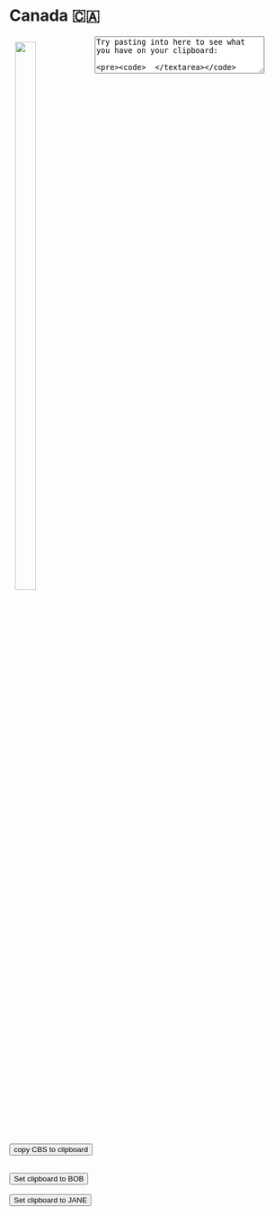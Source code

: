 # Canada 🇨🇦
<!DOCTYPE html>
<html lang="en" >
<style>
img {
	align-self: center;
	align-content: center;
	width: 50%;
	max-width:100px;
	padding:10px;
}
button {
	align-content: center;
	align-items:center;
	align-self:center;
}
</style>
<script>
function fallbackCopyTextToClipboard(text) {
	var textArea = document.createElement("textarea");
	textArea.value = text;
	document.body.appendChild(textArea);
	textArea.focus();
	textArea.select();
try {
	var successful = document.execCommand("copy");
    var msg = successful ? "successful" : "unsuccessful";
	console.log("Fallback: Copying text command was " + msg);
} catch (err) {
	console.error("Fallback: Oops, unable to copy", err);
  }
document.body.removeChild(textArea);
}
function copyTextToClipboard(text) {
	if (!navigator.clipboard) {
		fallbackCopyTextToClipboard(text);
		return;
  }
navigator.clipboard.writeText(text).then(
	function() {
		console.log("Async: Copying to clipboard was successful!");
    },
	function(err) {
		console.error("Async: Could not copy text: ", err);
    }
  );
}
var copyBobBtn = document.querySelector(".js-copy-bob-btn"),
copyJaneBtn = document.querySelector(".js-copy-jane-btn");
copyCBS1Btn = document.querySelector(".js-copy-cbs1-btn");
 copycbc-televisionBtn = document.querySelector(".js-copy-cbc-television-btn");
copycbc-torontoBtn = document.querySelector(".js-copy-cbc-toronto-btn");
copycbc-toronto-cbltBtn = document.querySelector(".js-copy-cbc-toronto-cblt-btn");
copycbc-vancouverBtn = document.querySelector(".js-copy-cbc-vancouver-btn");
copycbc-vancouver-cbutBtn = document.querySelector(".js-copy-cbc-vancouver-cbut-btn");
copycbc-windsorBtn = document.querySelector(".js-copy-cbc-windsor-btn");
copycbc-windsor-cbetBtn = document.querySelector(".js-copy-cbc-windsor-cbet-btn");
copycbclgary-cbrtBtn = document.querySelector(".js-copy-cbclgary-cbrt-btn");

copyBobBtn.addEventListener("click", function(event) {
	copyTextToClipboard("Bob");
});

copyJaneBtn.addEventListener("click", function(event) {
	copyTextToClipboard("Jane");
});
copyCBS1Btn.addEventListener("click", function(event) {
	copyTextToClipboard("https://i.imgur.com/5WH1M15.png");
});
copycbc-televisionBtn.addEventListener("click", function(event) {
	copyTextToClipboard("https://raw.githubusercontent.com/tv-logo/tv-logos/main/countries/canada/cbc-television-ca.png");
});
copycbc-torontoBtn.addEventListener("click", function(event) {
	copyTextToClipboard("https://raw.githubusercontent.com/tv-logo/tv-logos/main/countries/canada/cbc-toronto-ca.png");
});
copycbc-toronto-cbltBtn.addEventListener("click", function(event) {
	copyTextToClipboard("https://raw.githubusercontent.com/tv-logo/tv-logos/main/countries/canada/local/cbc-toronto-cblt-ca.png");
});
copycbc-vancouverBtn.addEventListener("click", function(event) {
	copyTextToClipboard("https://raw.githubusercontent.com/tv-logo/tv-logos/main/countries/canada/cbc-vancouver-ca.png");
});
copycbc-vancouver-cbutBtn.addEventListener("click", function(event) {
	copyTextToClipboard("https://raw.githubusercontent.com/tv-logo/tv-logos/main/countries/canada/local/cbc-vancouver-cbut-ca.png");
});
copycbc-windsorBtn.addEventListener("click", function(event) {
	copyTextToClipboard("https://raw.githubusercontent.com/tv-logo/tv-logos/main/countries/canada/cbc-windsor-ca.png");
});
copycbc-windsor-cbetBtn.addEventListener("click", function(event) {
	copyTextToClipboard("https://raw.githubusercontent.com/tv-logo/tv-logos/main/countries/canada/local/cbc-windsor-cbet-ca.png");
});
copycbclgary-cbrtBtn.addEventListener("click", function(event) {
	copyTextToClipboard("https://raw.githubusercontent.com/tv-logo/tv-logos/main/countries/canada/local/cbc-calgary-cbrt-ca.png]");
});
</script>
<head>
  <meta charset="UTF-8">
</head>
<body>
<!-- partial:index.partial.html -->
<div style="display:inline-block; vertical-align:top;">
  <a href="https://i.imgur.com/5WH1M15.png"><img src="https://i.imgur.com/5WH1M15.png"></a><br>
  <button class="js-copy-cbs1-btn">copy CBS to clipboard</button><br /><br />
  
  <button class="js-copy-bob-btn">Set clipboard to BOB</button><br /><br />
  <button class="js-copy-jane-btn">Set clipboard to JANE</button>
</div>
<div style="display:inline-block;">
  <textarea class="js-test-textarea" cols="35" rows="4">Try pasting into here to see what you have on your clipboard:
      
      </textarea>
</div>


| ![a-side] | ![abc-spark] | ![abc-spark-hd] | ![abu-dhabi-tv] | ![addik-tv] | ![addik-tv-hd] |
|:---:|:---:|:---:|:---:|:---:|:---:|
| ![adult-swim] | ![al-nahar-tv] | ![ami-tele] | ![ami-tv] | ![animal-planet] | ![animal-planet-hd] |
| ![aptn] | ![atn-cricket-plus] | ![bbc-earth] | ![bbcnada] | ![bnn-bloomberg] | ![book-television] |
| ![boomerang] | ![canal-d] | ![canal-m] | ![cartoon-network] | ![cartoon-network-plus] | ![casa] |
| ![cbc] | ![cbc-edmonton-cbxt] | ![cbc-identity] | ![cbc-manitoba-cbwt] | ![cbc-montreal-cbmt] | ![cbc-new-brunswick-cbat] |
| ![cbc-newfoundland-and-labrador-cbnt] | ![cbc-news-network] | ![cbc-north-cfyk] | ![cbc-nova-scotia-cbht] | ![cbc-ottawa] | ![cbc-ottawa-cbot] |
| ![cbc-pei-cbct] | ![cbc-saskatchewan-cbkt] | <img src="https://raw.githubusercontent.com/tv-logo/tv-logos/main/countries/canada/cbc-television-ca.png" alt="cbc-television"><br><button class="js-copy-cbc-television-btn">copy</button><br />| <img src="https://raw.githubusercontent.com/tv-logo/tv-logos/main/countries/canada/cbc-toronto-ca.png" alt="cbc-toronto"><br><button class="js-copy-cbc-toronto-btn">copy</button><br />| <img src="https://raw.githubusercontent.com/tv-logo/tv-logos/main/countries/canada/local/cbc-toronto-cblt-ca.png" alt="cbc-toronto-cblt"><br><button class="js-copy-cbc-toronto-cblt-btn">copy</button><br />| <img src="https://raw.githubusercontent.com/tv-logo/tv-logos/main/countries/canada/cbc-vancouver-ca.png" alt="cbc-vancouver"><br><button class="js-copy-cbc-vancouver-btn">copy</button><br />|
| <img src="https://raw.githubusercontent.com/tv-logo/tv-logos/main/countries/canada/local/cbc-vancouver-cbut-ca.png" alt="cbc-vancouver-cbut"><br><button class="js-copy-cbc-vancouver-cbut-btn">copy</button><br />| <img src="https://raw.githubusercontent.com/tv-logo/tv-logos/main/countries/canada/cbc-windsor-ca.png" alt="cbc-windsor"><br><button class="js-copy-cbc-windsor-btn">copy</button><br />| <img src="https://raw.githubusercontent.com/tv-logo/tv-logos/main/countries/canada/local/cbc-windsor-cbet-ca.png" alt="cbc-windsor-cbet"><br><button class="js-copy-cbc-windsor-cbet-btn">copy</button><br />| <img src="https://raw.githubusercontent.com/tv-logo/tv-logos/main/countries/canada/local/cbc-calgary-cbrt-ca.png]" alt="cbclgary-cbrt"><br><button class="js-copy-cbclgary-cbrt-btn">copy</button><br />| ![chch] | ![cine-pop] |
| ![city-tv] | ![cottage-life] | ![cp24] | ![cpac] | ![crave] | ![crave-1] |
| ![crave-2] | ![crave-3] | ![crave-4] | ![crime-and-investigation] | ![ctv] | ![ctv-2] |
| ![ctv-comedy-channel] | ![ctv-drama-channel] | ![ctv-hd] | ![ctv-life-channel] | ![ctv-news] | ![ctv-news-horizontal] |
| ![ctv-sci-fi-channel] | ![cult-movie-network] | ![cw] | ![dazn] | ![dejaview] | ![discovery-science] |
| ![discovery-science-hd] | ![discovery-velocity] | ![disney-channel] | ![disney-la-chaine] | ![disney-xd] | ![disney-xd-hd] |
| ![diy-network] | ![documentary-channel] | ![documentary-channel-hd] | ![dorcel-xxx] | ![dtour] | ![espn-classic] |
| ![evasion] | ![exxxtasy] | ![family] | ![family-jr] | ![fight-network] | ![food-network] |
| ![fox-sports-racing] | ![game-plus] | ![game-tv] | ![ginx-esports-tv] | ![global] | ![global-bc] |
| ![global-durham] | ![global-edmonton] | ![global-halifax] | ![global-hd] | ![global-kingston] | ![global-lethbridge] |
| ![global-montreal] | ![global-new-brunswick] | ![global-news] | ![global-news-bc1] | ![global-okanagan] | ![global-peterborough] |
| ![global-regina] | ![global-saskatoon] | ![global-toronto] | ![global-winnipeg] | ![globallgary] | ![hbo-1] |
| ![hbo-2] | ![hgtv] | ![hifi] | ![historia] | ![historia-hd] | ![history-channel] |
| ![history-channel-2] | ![history-hd] | ![hln] | ![hollywood-suite-2000s-movies] | ![hollywood-suite-70s-movies] | ![hollywood-suite-80s-movies] |
| ![hollywood-suite-90s-movies] | ![hpi-bet] | ![hustler-tv] | ![ici-artv] | ![ici-explora] | ![ici-rdi] |
| ![ici-tele] | ![indigo] | ![inuit-tv] | ![investigation] | ![investigation-discovery] | ![investigation-discovery-flat] |
| ![investigation-discovery-icon-flat] | ![knowledge-kids] | ![knowledge-kids-hz] | ![knowledge-network] | ![knowledge-network-hz] | ![knowledge-network-icon] |
| ![lcn] | ![leafs-nation-network] | ![love-nature] | ![love-nature-4k] | ![love-nature-4k-white] | ![love-nature-white] |
| ![makeful] | ![mav-tv] | ![meteo-media] | ![miracle-channel] | ![moi-et-cie] | ![movietime] |
| ![movietime-hd] | ![mtv] | ![much] | ![much-hd] | ![nba-tv] | ![nhl-centre-ice] |
| ![nick] | ![nick-jr] | ![nickelodeon] | ![ntv-cjon-dt] | ![oln] | ![oln-hd] |
| ![omni-1] | ![omni-2] | ![omni-television] | ![one-get-fit] | ![penthouse-tv] | ![prise-2] |
| ![rds] | ![rds-2] | ![rds-2-hd] | ![rds-hd] | ![rds-info] | ![rev-tv] |
| ![rewind] | ![rfi] | ![series-plus] | ![showcase] | ![showcase-hd] | ![silver-screen-classics] |
| ![skine-max-hd] | ![slice] | ![smithsonian-channel] | ![sportsman-channel] | ![sportsnet] | ![sportsnet-360] |
| ![sportsnet-360-hd] | ![sportsnet-east] | ![sportsnet-east-hd] | ![sportsnet-flames] | ![sportsnet-flames-hd] | ![sportsnet-oilers] |
| ![sportsnet-oilers-hd] | ![sportsnet-one] | ![sportsnet-one-hd] | ![sportsnet-ontario] | ![sportsnet-ontario-hd] | ![sportsnet-pacific] |
| ![sportsnet-pacific-hd] | ![sportsnet-sn] | ![sportsnet-sn-4k] | ![sportsnet-sn1] | ![sportsnet-sn1-4k] | ![sportsnet-sn360] |
| ![sportsnet-sne] | ![sportsnet-snnow] | ![sportsnet-snnowplus] | ![sportsnet-sno] | ![sportsnet-snone] | ![sportsnet-snp] |
| ![sportsnet-snw] | ![sportsnet-snwl] | ![sportsnet-snworld] | ![sportsnet-west] | ![sportsnet-west-hd] | ![sportsnet-world] |
| ![sportsnet-world-hd] | ![sportsnetnucks] | ![sportsnetnucks-hd] | ![starz-1] | ![starz-2] | ![stingray-classica] |
| ![stingray-cmusic] | ![stingray-country] | ![stingray-hits] | ![stingray-lite-tv] | ![stingray-loud] | ![stingray-music] |
| ![stingray-now-4k] | ![stingray-palmares-adisq] | ![stingray-retro] | ![stingray-vibe] | ![super-channel] | ![super-channel-fuse-tv] |
| ![super-channel-heart-and-home] | ![super-channel-the-vault] | ![super-ecran-1] | ![super-ecran-2] | ![super-ecran-3] | ![super-ecran-4] |
| ![t-plus-e] | ![tcm-movies] | ![tele-bimbi] | ![telemagino] | ![teletoon] | ![tfo] |
| ![the-weather-network] | ![tlc] | ![toon-a-vision] | ![travel-and-escape] | ![treehouse] | ![tsc] |
| ![tsn] | ![tsn-1] | ![tsn-1-hd] | ![tsn-2] | ![tsn-2-4k] | ![tsn-2-hd] |
| ![tsn-3] | ![tsn-3-hd] | ![tsn-4] | ![tsn-4-hd] | ![tsn-4k] | ![tsn-5] |
| ![tsn-5-hd] | ![tsn-hockey] | ![tv-5] | ![tva] | ![tva-sports] | ![tva-sports-2] |
| ![tva-sports-2-hz] | ![tva-sports-3] | ![tva-sports-3-hz] | ![tva-sports-hz] | ![tvo] | ![unis-tv] |
| ![v] | ![vie] | ![vrak] | ![w-network] | ![wild-tv] | ![wildbrain-tv] |
| ![yoopa] | ![ytv] | ![z] | ![zeste] |  |  |
| ![space] | ![space] | ![space] | ![space] | ![space] | ![space] |

[a-side]:https://raw.githubusercontent.com/tv-logo/tv-logos/main/countries/canada/a-side-ca.png[abc-spark]:https://raw.githubusercontent.com/tv-logo/tv-logos/main/countries/canada/abc-spark-ca.png[abc-spark-hd]:https://raw.githubusercontent.com/tv-logo/tv-logos/main/countries/canada/abc-spark-hd-ca.png[abu-dhabi-tv]:https://raw.githubusercontent.com/tv-logo/tv-logos/main/countries/canada/abu-dhabi-tv-ca.png[addik-tv]:https://raw.githubusercontent.com/tv-logo/tv-logos/main/countries/canada/addik-tv-ca.png[addik-tv-hd]:https://raw.githubusercontent.com/tv-logo/tv-logos/main/countries/canada/addik-tv-hd-ca.png[adult-swim]:https://raw.githubusercontent.com/tv-logo/tv-logos/main/countries/canada/adult-swim-ca.png[al-nahar-tv]:https://raw.githubusercontent.com/tv-logo/tv-logos/main/countries/canada/al-nahar-tv-ca.png[ami-tele]:https://raw.githubusercontent.com/tv-logo/tv-logos/main/countries/canada/ami-tele-ca.png[ami-tv]:https://raw.githubusercontent.com/tv-logo/tv-logos/main/countries/canada/ami-tv-ca.png[animal-planet]:https://raw.githubusercontent.com/tv-logo/tv-logos/main/countries/canada/animal-planet-ca.png[animal-planet-hd]:https://raw.githubusercontent.com/tv-logo/tv-logos/main/countries/canada/animal-planet-hd-ca.png[aptn]:https://raw.githubusercontent.com/tv-logo/tv-logos/main/countries/canada/aptn-ca.png[atn-cricket-plus]:https://raw.githubusercontent.com/tv-logo/tv-logos/main/countries/canada/atn-cricket-plus-ca.png[bbc-earth]:https://raw.githubusercontent.com/tv-logo/tv-logos/main/countries/canada/bbc-earth-ca.png[bbcnada]:https://raw.githubusercontent.com/tv-logo/tv-logos/main/countries/canada/bbc-canada-ca.png[bnn-bloomberg]:https://raw.githubusercontent.com/tv-logo/tv-logos/main/countries/canada/bnn-bloomberg-ca.png[book-television]:https://raw.githubusercontent.com/tv-logo/tv-logos/main/countries/canada/book-television-ca.png[boomerang]:https://raw.githubusercontent.com/tv-logo/tv-logos/main/countries/canada/boomerang-ca.png[canal-d]:https://raw.githubusercontent.com/tv-logo/tv-logos/main/countries/canada/canal-d-ca.png[canal-m]:https://raw.githubusercontent.com/tv-logo/tv-logos/main/countries/canada/canal-m-ca.png[cartoon-network]:https://raw.githubusercontent.com/tv-logo/tv-logos/main/countries/canada/cartoon-network-ca.png[cartoon-network-plus]:https://raw.githubusercontent.com/tv-logo/tv-logos/main/countries/canada/cartoon-network-plus-ca.png[casa]:https://raw.githubusercontent.com/tv-logo/tv-logos/main/countries/canada/casa-ca.png[cbc]:https://raw.githubusercontent.com/tv-logo/tv-logos/main/countries/canada/cbc-ca.png[cbc-edmonton-cbxt]:https://raw.githubusercontent.com/tv-logo/tv-logos/main/countries/canada/local/cbc-edmonton-cbxt-ca.png[cbc-identity]:https://raw.githubusercontent.com/tv-logo/tv-logos/main/countries/canada/cbc-identity-ca.png[cbc-manitoba-cbwt]:https://raw.githubusercontent.com/tv-logo/tv-logos/main/countries/canada/local/cbc-manitoba-cbwt-ca.png[cbc-montreal-cbmt]:https://raw.githubusercontent.com/tv-logo/tv-logos/main/countries/canada/local/cbc-montreal-cbmt-ca.png[cbc-new-brunswick-cbat]:https://raw.githubusercontent.com/tv-logo/tv-logos/main/countries/canada/local/cbc-new-brunswick-cbat-ca.png[cbc-newfoundland-and-labrador-cbnt]:https://raw.githubusercontent.com/tv-logo/tv-logos/main/countries/canada/local/cbc-newfoundland-and-labrador-cbnt-ca.png[cbc-news-network]:https://raw.githubusercontent.com/tv-logo/tv-logos/main/countries/canada/cbc-news-network-ca.png[cbc-north-cfyk]:https://raw.githubusercontent.com/tv-logo/tv-logos/main/countries/canada/local/cbc-north-cfyk-ca.png[cbc-nova-scotia-cbht]:https://raw.githubusercontent.com/tv-logo/tv-logos/main/countries/canada/local/cbc-nova-scotia-cbht-ca.png[cbc-ottawa]:https://raw.githubusercontent.com/tv-logo/tv-logos/main/countries/canada/cbc-ottawa-ca.png[cbc-ottawa-cbot]:https://raw.githubusercontent.com/tv-logo/tv-logos/main/countries/canada/local/cbc-ottawa-cbot-ca.png[cbc-pei-cbct]:https://raw.githubusercontent.com/tv-logo/tv-logos/main/countries/canada/local/cbc-pei-cbct-ca.png[cbc-saskatchewan-cbkt]:https://raw.githubusercontent.com/tv-logo/tv-logos/main/countries/canada/local/cbc-saskatchewan-cbkt-ca.png[cbc-television]:https://raw.githubusercontent.com/tv-logo/tv-logos/main/countries/canada/cbc-television-ca.png[cbc-toronto]:https://raw.githubusercontent.com/tv-logo/tv-logos/main/countries/canada/cbc-toronto-ca.png[cbc-toronto-cblt]:https://raw.githubusercontent.com/tv-logo/tv-logos/main/countries/canada/local/cbc-toronto-cblt-ca.png[cbc-vancouver]:https://raw.githubusercontent.com/tv-logo/tv-logos/main/countries/canada/cbc-vancouver-ca.png[cbc-vancouver-cbut]:https://raw.githubusercontent.com/tv-logo/tv-logos/main/countries/canada/local/cbc-vancouver-cbut-ca.png[cbc-windsor]:https://raw.githubusercontent.com/tv-logo/tv-logos/main/countries/canada/cbc-windsor-ca.png[cbc-windsor-cbet]:https://raw.githubusercontent.com/tv-logo/tv-logos/main/countries/canada/local/cbc-windsor-cbet-ca.png[cbclgary-cbrt]:https://raw.githubusercontent.com/tv-logo/tv-logos/main/countries/canada/local/cbc-calgary-cbrt-ca.png[chch]:https://raw.githubusercontent.com/tv-logo/tv-logos/main/countries/canada/chch-ca.png[cine-pop]:https://raw.githubusercontent.com/tv-logo/tv-logos/main/countries/canada/cine-pop-ca.png[city-tv]:https://raw.githubusercontent.com/tv-logo/tv-logos/main/countries/canada/city-tv-ca.png[cottage-life]:https://raw.githubusercontent.com/tv-logo/tv-logos/main/countries/canada/cottage-life-ca.png[cp24]:https://raw.githubusercontent.com/tv-logo/tv-logos/main/countries/canada/cp24-ca.png[cpac]:https://raw.githubusercontent.com/tv-logo/tv-logos/main/countries/canada/cpac-ca.png[crave]:https://raw.githubusercontent.com/tv-logo/tv-logos/main/countries/canada/crave-ca.png[crave-1]:https://raw.githubusercontent.com/tv-logo/tv-logos/main/countries/canada/crave-1-ca.png[crave-2]:https://raw.githubusercontent.com/tv-logo/tv-logos/main/countries/canada/crave-2-ca.png[crave-3]:https://raw.githubusercontent.com/tv-logo/tv-logos/main/countries/canada/crave-3-ca.png[crave-4]:https://raw.githubusercontent.com/tv-logo/tv-logos/main/countries/canada/crave-4-ca.png[crime-and-investigation]:https://raw.githubusercontent.com/tv-logo/tv-logos/main/countries/canada/crime-and-investigation-ca.png[ctv]:https://raw.githubusercontent.com/tv-logo/tv-logos/main/countries/canada/ctv-ca.png[ctv-2]:https://raw.githubusercontent.com/tv-logo/tv-logos/main/countries/canada/ctv-2-ca.png[ctv-comedy-channel]:https://raw.githubusercontent.com/tv-logo/tv-logos/main/countries/canada/ctv-comedy-channel-ca.png[ctv-drama-channel]:https://raw.githubusercontent.com/tv-logo/tv-logos/main/countries/canada/ctv-drama-channel-ca.png[ctv-hd]:https://raw.githubusercontent.com/tv-logo/tv-logos/main/countries/canada/ctv-hd-ca.png[ctv-life-channel]:https://raw.githubusercontent.com/tv-logo/tv-logos/main/countries/canada/ctv-life-channel-ca.png[ctv-news]:https://raw.githubusercontent.com/tv-logo/tv-logos/main/countries/canada/ctv-news-ca.png[ctv-news-horizontal]:https://raw.githubusercontent.com/tv-logo/tv-logos/main/countries/canada/ctv-news-horizontal-ca.png[ctv-sci-fi-channel]:https://raw.githubusercontent.com/tv-logo/tv-logos/main/countries/canada/ctv-sci-fi-channel-ca.png[cult-movie-network]:https://raw.githubusercontent.com/tv-logo/tv-logos/main/countries/canada/cult-movie-network-ca.png[cw]:https://raw.githubusercontent.com/tv-logo/tv-logos/main/countries/canada/cw-ca.png[dazn]:https://raw.githubusercontent.com/tv-logo/tv-logos/main/countries/canada/dazn-ca.png[dejaview]:https://raw.githubusercontent.com/tv-logo/tv-logos/main/countries/canada/dejaview-ca.png[discovery-science]:https://raw.githubusercontent.com/tv-logo/tv-logos/main/countries/canada/discovery-science-ca.png[discovery-science-hd]:https://raw.githubusercontent.com/tv-logo/tv-logos/main/countries/canada/discovery-science-hd-ca.png[discovery-velocity]:https://raw.githubusercontent.com/tv-logo/tv-logos/main/countries/canada/discovery-velocity-ca.png[disney-channel]:https://raw.githubusercontent.com/tv-logo/tv-logos/main/countries/canada/disney-channel-ca.png[disney-la-chaine]:https://raw.githubusercontent.com/tv-logo/tv-logos/main/countries/canada/disney-la-chaine-ca.png[disney-xd]:https://raw.githubusercontent.com/tv-logo/tv-logos/main/countries/canada/disney-xd-ca.png[disney-xd-hd]:https://raw.githubusercontent.com/tv-logo/tv-logos/main/countries/canada/disney-xd-hd-ca.png[diy-network]:https://raw.githubusercontent.com/tv-logo/tv-logos/main/countries/canada/diy-network-ca.png[documentary-channel]:https://raw.githubusercontent.com/tv-logo/tv-logos/main/countries/canada/documentary-channel-ca.png[documentary-channel-hd]:https://raw.githubusercontent.com/tv-logo/tv-logos/main/countries/canada/documentary-channel-hd-ca.png[dorcel-xxx]:https://raw.githubusercontent.com/tv-logo/tv-logos/main/countries/canada/dorcel-xxx-ca.png[dtour]:https://raw.githubusercontent.com/tv-logo/tv-logos/main/countries/canada/dtour-ca.png[espn-classic]:https://raw.githubusercontent.com/tv-logo/tv-logos/main/countries/canada/espn-classic-ca.png[evasion]:https://raw.githubusercontent.com/tv-logo/tv-logos/main/countries/canada/evasion-ca.png[exxxtasy]:https://raw.githubusercontent.com/tv-logo/tv-logos/main/countries/canada/exxxtasy-ca.png[family]:https://raw.githubusercontent.com/tv-logo/tv-logos/main/countries/canada/family-ca.png[family-jr]:https://raw.githubusercontent.com/tv-logo/tv-logos/main/countries/canada/family-jr-ca.png[fight-network]:https://raw.githubusercontent.com/tv-logo/tv-logos/main/countries/canada/fight-network-ca.png[food-network]:https://raw.githubusercontent.com/tv-logo/tv-logos/main/countries/canada/food-network-ca.png[fox-sports-racing]:https://raw.githubusercontent.com/tv-logo/tv-logos/main/countries/canada/fox-sports-racing-ca.png[game-plus]:https://raw.githubusercontent.com/tv-logo/tv-logos/main/countries/canada/game-plus-ca.png[game-tv]:https://raw.githubusercontent.com/tv-logo/tv-logos/main/countries/canada/game-tv-ca.png[ginx-esports-tv]:https://raw.githubusercontent.com/tv-logo/tv-logos/main/countries/canada/ginx-esports-tv-ca.png[global]:https://raw.githubusercontent.com/tv-logo/tv-logos/main/countries/canada/global-ca.png[global-bc]:https://raw.githubusercontent.com/tv-logo/tv-logos/main/countries/canada/global-bc-ca.png[global-durham]:https://raw.githubusercontent.com/tv-logo/tv-logos/main/countries/canada/global-durham-ca.png[global-edmonton]:https://raw.githubusercontent.com/tv-logo/tv-logos/main/countries/canada/global-edmonton-ca.png[global-halifax]:https://raw.githubusercontent.com/tv-logo/tv-logos/main/countries/canada/global-halifax-ca.png[global-hd]:https://raw.githubusercontent.com/tv-logo/tv-logos/main/countries/canada/global-hd-ca.png[global-kingston]:https://raw.githubusercontent.com/tv-logo/tv-logos/main/countries/canada/global-kingston-ca.png[global-lethbridge]:https://raw.githubusercontent.com/tv-logo/tv-logos/main/countries/canada/global-lethbridge-ca.png[global-montreal]:https://raw.githubusercontent.com/tv-logo/tv-logos/main/countries/canada/global-montreal-ca.png[global-new-brunswick]:https://raw.githubusercontent.com/tv-logo/tv-logos/main/countries/canada/global-new-brunswick-ca.png[global-news]:https://raw.githubusercontent.com/tv-logo/tv-logos/main/countries/canada/global-news-ca.png[global-news-bc1]:https://raw.githubusercontent.com/tv-logo/tv-logos/main/countries/canada/global-news-bc1-ca.png[global-okanagan]:https://raw.githubusercontent.com/tv-logo/tv-logos/main/countries/canada/global-okanagan-ca.png[global-peterborough]:https://raw.githubusercontent.com/tv-logo/tv-logos/main/countries/canada/global-peterborough-ca.png[global-regina]:https://raw.githubusercontent.com/tv-logo/tv-logos/main/countries/canada/global-regina-ca.png[global-saskatoon]:https://raw.githubusercontent.com/tv-logo/tv-logos/main/countries/canada/global-saskatoon-ca.png[global-toronto]:https://raw.githubusercontent.com/tv-logo/tv-logos/main/countries/canada/global-toronto-ca.png[global-winnipeg]:https://raw.githubusercontent.com/tv-logo/tv-logos/main/countries/canada/global-winnipeg-ca.png[globallgary]:https://raw.githubusercontent.com/tv-logo/tv-logos/main/countries/canada/global-calgary-ca.png[hbo-1]:https://raw.githubusercontent.com/tv-logo/tv-logos/main/countries/canada/hbo-1-ca.png[hbo-2]:https://raw.githubusercontent.com/tv-logo/tv-logos/main/countries/canada/hbo-2-ca.png[hgtv]:https://raw.githubusercontent.com/tv-logo/tv-logos/main/countries/canada/hgtv-ca.png[hifi]:https://raw.githubusercontent.com/tv-logo/tv-logos/main/countries/canada/hifi-ca.png[historia]:https://raw.githubusercontent.com/tv-logo/tv-logos/main/countries/canada/historia-ca.png[historia-hd]:https://raw.githubusercontent.com/tv-logo/tv-logos/main/countries/canada/historia-hd-ca.png[history-channel]:https://raw.githubusercontent.com/tv-logo/tv-logos/main/countries/canada/history-channel-ca.png[history-channel-2]:https://raw.githubusercontent.com/tv-logo/tv-logos/main/countries/canada/history-channel-2-ca.png[history-hd]:https://raw.githubusercontent.com/tv-logo/tv-logos/main/countries/canada/history-hd-ca.png[hln]:https://raw.githubusercontent.com/tv-logo/tv-logos/main/countries/canada/hln-ca.png[hollywood-suite-2000s-movies]:https://raw.githubusercontent.com/tv-logo/tv-logos/main/countries/canada/hollywood-suite-2000s-movies-ca.png[hollywood-suite-70s-movies]:https://raw.githubusercontent.com/tv-logo/tv-logos/main/countries/canada/hollywood-suite-70s-movies-ca.png[hollywood-suite-80s-movies]:https://raw.githubusercontent.com/tv-logo/tv-logos/main/countries/canada/hollywood-suite-80s-movies-ca.png[hollywood-suite-90s-movies]:https://raw.githubusercontent.com/tv-logo/tv-logos/main/countries/canada/hollywood-suite-90s-movies-ca.png[hpi-bet]:https://raw.githubusercontent.com/tv-logo/tv-logos/main/countries/canada/hpi-bet-ca.png[hustler-tv]:https://raw.githubusercontent.com/tv-logo/tv-logos/main/countries/canada/hustler-tv-ca.png[ici-artv]:https://raw.githubusercontent.com/tv-logo/tv-logos/main/countries/canada/ici-artv-ca.png[ici-explora]:https://raw.githubusercontent.com/tv-logo/tv-logos/main/countries/canada/ici-explora-ca.png[ici-rdi]:https://raw.githubusercontent.com/tv-logo/tv-logos/main/countries/canada/ici-rdi-ca.png[ici-tele]:https://raw.githubusercontent.com/tv-logo/tv-logos/main/countries/canada/ici-tele-ca.png[indigo]:https://raw.githubusercontent.com/tv-logo/tv-logos/main/countries/canada/indigo-ca.png[inuit-tv]:https://raw.githubusercontent.com/tv-logo/tv-logos/main/countries/canada/inuit-tv-ca.png[investigation]:https://raw.githubusercontent.com/tv-logo/tv-logos/main/countries/canada/investigation-ca.png[investigation-discovery]:https://raw.githubusercontent.com/tv-logo/tv-logos/main/countries/canada/investigation-discovery-ca.png[investigation-discovery-flat]:https://raw.githubusercontent.com/tv-logo/tv-logos/main/countries/canada/investigation-discovery-flat-ca.png[investigation-discovery-icon-flat]:https://raw.githubusercontent.com/tv-logo/tv-logos/main/countries/canada/investigation-discovery-icon-flat-ca.png[knowledge-kids]:https://raw.githubusercontent.com/tv-logo/tv-logos/main/countries/canada/knowledge-kids-ca.png[knowledge-kids-hz]:https://raw.githubusercontent.com/tv-logo/tv-logos/main/countries/canada/knowledge-kids-hz-ca.png[knowledge-network]:https://raw.githubusercontent.com/tv-logo/tv-logos/main/countries/canada/knowledge-network-ca.png[knowledge-network-hz]:https://raw.githubusercontent.com/tv-logo/tv-logos/main/countries/canada/knowledge-network-hz-ca.png[knowledge-network-icon]:https://raw.githubusercontent.com/tv-logo/tv-logos/main/countries/canada/knowledge-network-icon-ca.png[lcn]:https://raw.githubusercontent.com/tv-logo/tv-logos/main/countries/canada/lcn-ca.png[leafs-nation-network]:https://raw.githubusercontent.com/tv-logo/tv-logos/main/countries/canada/leafs-nation-network-ca.png[love-nature]:https://raw.githubusercontent.com/tv-logo/tv-logos/main/countries/canada/love-nature-ca.png[love-nature-4k]:https://raw.githubusercontent.com/tv-logo/tv-logos/main/countries/canada/love-nature-4k-ca.png[love-nature-4k-white]:https://raw.githubusercontent.com/tv-logo/tv-logos/main/countries/canada/love-nature-4k-white-ca.png[love-nature-white]:https://raw.githubusercontent.com/tv-logo/tv-logos/main/countries/canada/love-nature-white-ca.png[makeful]:https://raw.githubusercontent.com/tv-logo/tv-logos/main/countries/canada/makeful-ca.png[mav-tv]:https://raw.githubusercontent.com/tv-logo/tv-logos/main/countries/canada/mav-tv-ca.png[meteo-media]:https://raw.githubusercontent.com/tv-logo/tv-logos/main/countries/canada/meteo-media-ca.png[miracle-channel]:https://raw.githubusercontent.com/tv-logo/tv-logos/main/countries/canada/miracle-channel-ca.png[moi-et-cie]:https://raw.githubusercontent.com/tv-logo/tv-logos/main/countries/canada/moi-et-cie-ca.png[movietime]:https://raw.githubusercontent.com/tv-logo/tv-logos/main/countries/canada/movietime-ca.png[movietime-hd]:https://raw.githubusercontent.com/tv-logo/tv-logos/main/countries/canada/movietime-hd-ca.png[mtv]:https://raw.githubusercontent.com/tv-logo/tv-logos/main/countries/canada/mtv-ca.png[much]:https://raw.githubusercontent.com/tv-logo/tv-logos/main/countries/canada/much-ca.png[much-hd]:https://raw.githubusercontent.com/tv-logo/tv-logos/main/countries/canada/much-hd-ca.png[nba-tv]:https://raw.githubusercontent.com/tv-logo/tv-logos/main/countries/canada/nba-tv-ca.png[nhl-centre-ice]:https://raw.githubusercontent.com/tv-logo/tv-logos/main/countries/canada/nhl-centre-ice-ca.png[nick]:https://raw.githubusercontent.com/tv-logo/tv-logos/main/countries/canada/nick-ca.png[nick-jr]:https://raw.githubusercontent.com/tv-logo/tv-logos/main/countries/canada/nick-jr-ca.png[nickelodeon]:https://raw.githubusercontent.com/tv-logo/tv-logos/main/countries/canada/nickelodeon-ca.png[ntv-cjon-dt]:https://raw.githubusercontent.com/tv-logo/tv-logos/main/countries/canada/ntv-cjon-dt-ca.png[oln]:https://raw.githubusercontent.com/tv-logo/tv-logos/main/countries/canada/oln-ca.png[oln-hd]:https://raw.githubusercontent.com/tv-logo/tv-logos/main/countries/canada/oln-hd-ca.png[omni-1]:https://raw.githubusercontent.com/tv-logo/tv-logos/main/countries/canada/omni-1-ca.png[omni-2]:https://raw.githubusercontent.com/tv-logo/tv-logos/main/countries/canada/omni-2-ca.png[omni-television]:https://raw.githubusercontent.com/tv-logo/tv-logos/main/countries/canada/omni-television-ca.png[one-get-fit]:https://raw.githubusercontent.com/tv-logo/tv-logos/main/countries/canada/one-get-fit-ca.png[penthouse-tv]:https://raw.githubusercontent.com/tv-logo/tv-logos/main/countries/canada/penthouse-tv-ca.png[prise-2]:https://raw.githubusercontent.com/tv-logo/tv-logos/main/countries/canada/prise-2-ca.png[rds]:https://raw.githubusercontent.com/tv-logo/tv-logos/main/countries/canada/rds-ca.png[rds-2]:https://raw.githubusercontent.com/tv-logo/tv-logos/main/countries/canada/rds-2-ca.png[rds-2-hd]:https://raw.githubusercontent.com/tv-logo/tv-logos/main/countries/canada/rds-2-hd-ca.png[rds-hd]:https://raw.githubusercontent.com/tv-logo/tv-logos/main/countries/canada/rds-hd-ca.png[rds-info]:https://raw.githubusercontent.com/tv-logo/tv-logos/main/countries/canada/rds-info-ca.png[rev-tv]:https://raw.githubusercontent.com/tv-logo/tv-logos/main/countries/canada/rev-tv-ca.png[rewind]:https://raw.githubusercontent.com/tv-logo/tv-logos/main/countries/canada/rewind-ca.png[rfi]:https://raw.githubusercontent.com/tv-logo/tv-logos/main/countries/canada/rfi-ca.png[series-plus]:https://raw.githubusercontent.com/tv-logo/tv-logos/main/countries/canada/series-plus-ca.png[showcase]:https://raw.githubusercontent.com/tv-logo/tv-logos/main/countries/canada/showcase-ca.png[showcase-hd]:https://raw.githubusercontent.com/tv-logo/tv-logos/main/countries/canada/showcase-hd-ca.png[silver-screen-classics]:https://raw.githubusercontent.com/tv-logo/tv-logos/main/countries/canada/silver-screen-classics-ca.png[skine-max-hd]:https://raw.githubusercontent.com/tv-logo/tv-logos/main/countries/canada/skine-max-hd-ca.png[slice]:https://raw.githubusercontent.com/tv-logo/tv-logos/main/countries/canada/slice-ca.png[smithsonian-channel]:https://raw.githubusercontent.com/tv-logo/tv-logos/main/countries/canada/smithsonian-channel-ca.png[sportsman-channel]:https://raw.githubusercontent.com/tv-logo/tv-logos/main/countries/canada/sportsman-channel-ca.png[sportsnet]:https://raw.githubusercontent.com/tv-logo/tv-logos/main/countries/canada/sportsnet-ca.png[sportsnet-360]:https://raw.githubusercontent.com/tv-logo/tv-logos/main/countries/canada/sportsnet-360-ca.png[sportsnet-360-hd]:https://raw.githubusercontent.com/tv-logo/tv-logos/main/countries/canada/sportsnet-360-hd-ca.png[sportsnet-east]:https://raw.githubusercontent.com/tv-logo/tv-logos/main/countries/canada/sportsnet-east-ca.png[sportsnet-east-hd]:https://raw.githubusercontent.com/tv-logo/tv-logos/main/countries/canada/sportsnet-east-hd-ca.png[sportsnet-flames]:https://raw.githubusercontent.com/tv-logo/tv-logos/main/countries/canada/sportsnet-flames-ca.png[sportsnet-flames-hd]:https://raw.githubusercontent.com/tv-logo/tv-logos/main/countries/canada/sportsnet-flames-hd-ca.png[sportsnet-oilers]:https://raw.githubusercontent.com/tv-logo/tv-logos/main/countries/canada/sportsnet-oilers-ca.png[sportsnet-oilers-hd]:https://raw.githubusercontent.com/tv-logo/tv-logos/main/countries/canada/sportsnet-oilers-hd-ca.png[sportsnet-one]:https://raw.githubusercontent.com/tv-logo/tv-logos/main/countries/canada/sportsnet-one-ca.png[sportsnet-one-hd]:https://raw.githubusercontent.com/tv-logo/tv-logos/main/countries/canada/sportsnet-one-hd-ca.png[sportsnet-ontario]:https://raw.githubusercontent.com/tv-logo/tv-logos/main/countries/canada/sportsnet-ontario-ca.png[sportsnet-ontario-hd]:https://raw.githubusercontent.com/tv-logo/tv-logos/main/countries/canada/sportsnet-ontario-hd-ca.png[sportsnet-pacific]:https://raw.githubusercontent.com/tv-logo/tv-logos/main/countries/canada/sportsnet-pacific-ca.png[sportsnet-pacific-hd]:https://raw.githubusercontent.com/tv-logo/tv-logos/main/countries/canada/sportsnet-pacific-hd-ca.png[sportsnet-sn]:https://raw.githubusercontent.com/tv-logo/tv-logos/main/countries/canada/sportsnet-sn-ca.png[sportsnet-sn-4k]:https://raw.githubusercontent.com/tv-logo/tv-logos/main/countries/canada/sportsnet-sn-4k-ca.png[sportsnet-sn1]:https://raw.githubusercontent.com/tv-logo/tv-logos/main/countries/canada/sportsnet-sn1-ca.png[sportsnet-sn1-4k]:https://raw.githubusercontent.com/tv-logo/tv-logos/main/countries/canada/sportsnet-sn1-4k-ca.png[sportsnet-sn360]:https://raw.githubusercontent.com/tv-logo/tv-logos/main/countries/canada/sportsnet-sn360-ca.png[sportsnet-sne]:https://raw.githubusercontent.com/tv-logo/tv-logos/main/countries/canada/sportsnet-sne-ca.png[sportsnet-snnow]:https://raw.githubusercontent.com/tv-logo/tv-logos/main/countries/canada/sportsnet-snnow-ca.png[sportsnet-snnowplus]:https://raw.githubusercontent.com/tv-logo/tv-logos/main/countries/canada/sportsnet-snnowplus-ca.png[sportsnet-sno]:https://raw.githubusercontent.com/tv-logo/tv-logos/main/countries/canada/sportsnet-sno-ca.png[sportsnet-snone]:https://raw.githubusercontent.com/tv-logo/tv-logos/main/countries/canada/sportsnet-snone-ca.png[sportsnet-snp]:https://raw.githubusercontent.com/tv-logo/tv-logos/main/countries/canada/sportsnet-snp-ca.png[sportsnet-snw]:https://raw.githubusercontent.com/tv-logo/tv-logos/main/countries/canada/sportsnet-snw-ca.png[sportsnet-snwl]:https://raw.githubusercontent.com/tv-logo/tv-logos/main/countries/canada/sportsnet-snwl-ca.png[sportsnet-snworld]:https://raw.githubusercontent.com/tv-logo/tv-logos/main/countries/canada/sportsnet-snworld-ca.png[sportsnet-west]:https://raw.githubusercontent.com/tv-logo/tv-logos/main/countries/canada/sportsnet-west-ca.png[sportsnet-west-hd]:https://raw.githubusercontent.com/tv-logo/tv-logos/main/countries/canada/sportsnet-west-hd-ca.png[sportsnet-world]:https://raw.githubusercontent.com/tv-logo/tv-logos/main/countries/canada/sportsnet-world-ca.png[sportsnet-world-hd]:https://raw.githubusercontent.com/tv-logo/tv-logos/main/countries/canada/sportsnet-world-hd-ca.png[sportsnetnucks]:https://raw.githubusercontent.com/tv-logo/tv-logos/main/countries/canada/sportsnet-canucks-ca.png[sportsnetnucks-hd]:https://raw.githubusercontent.com/tv-logo/tv-logos/main/countries/canada/sportsnet-canucks-hd-ca.png[starz-1]:https://raw.githubusercontent.com/tv-logo/tv-logos/main/countries/canada/starz-1-ca.png[starz-2]:https://raw.githubusercontent.com/tv-logo/tv-logos/main/countries/canada/starz-2-ca.png[stingray-classica]:https://raw.githubusercontent.com/tv-logo/tv-logos/main/countries/canada/stingray-classica-ca.png[stingray-cmusic]:https://raw.githubusercontent.com/tv-logo/tv-logos/main/countries/canada/stingray-cmusic-ca.png[stingray-country]:https://raw.githubusercontent.com/tv-logo/tv-logos/main/countries/canada/stingray-country-ca.png[stingray-hits]:https://raw.githubusercontent.com/tv-logo/tv-logos/main/countries/canada/stingray-hits-ca.png[stingray-lite-tv]:https://raw.githubusercontent.com/tv-logo/tv-logos/main/countries/canada/stingray-lite-tv-ca.png[stingray-loud]:https://raw.githubusercontent.com/tv-logo/tv-logos/main/countries/canada/stingray-loud-ca.png[stingray-music]:https://raw.githubusercontent.com/tv-logo/tv-logos/main/countries/canada/stingray-music-ca.png[stingray-now-4k]:https://raw.githubusercontent.com/tv-logo/tv-logos/main/countries/canada/stingray-now-4k-ca.png[stingray-palmares-adisq]:https://raw.githubusercontent.com/tv-logo/tv-logos/main/countries/canada/stingray-palmares-adisq-ca.png[stingray-retro]:https://raw.githubusercontent.com/tv-logo/tv-logos/main/countries/canada/stingray-retro-ca.png[stingray-vibe]:https://raw.githubusercontent.com/tv-logo/tv-logos/main/countries/canada/stingray-vibe-ca.png[super-channel]:https://raw.githubusercontent.com/tv-logo/tv-logos/main/countries/canada/super-channel-ca.png[super-channel-fuse-tv]:https://raw.githubusercontent.com/tv-logo/tv-logos/main/countries/canada/super-channel-fuse-tv-ca.png[super-channel-heart-and-home]:https://raw.githubusercontent.com/tv-logo/tv-logos/main/countries/canada/super-channel-heart-and-home-ca.png[super-channel-the-vault]:https://raw.githubusercontent.com/tv-logo/tv-logos/main/countries/canada/super-channel-the-vault-ca.png[super-ecran-1]:https://raw.githubusercontent.com/tv-logo/tv-logos/main/countries/canada/super-ecran-1-ca.png[super-ecran-2]:https://raw.githubusercontent.com/tv-logo/tv-logos/main/countries/canada/super-ecran-2-ca.png[super-ecran-3]:https://raw.githubusercontent.com/tv-logo/tv-logos/main/countries/canada/super-ecran-3-ca.png[super-ecran-4]:https://raw.githubusercontent.com/tv-logo/tv-logos/main/countries/canada/super-ecran-4-ca.png[t-plus-e]:https://raw.githubusercontent.com/tv-logo/tv-logos/main/countries/canada/t-plus-e-ca.png[tcm-movies]:https://raw.githubusercontent.com/tv-logo/tv-logos/main/countries/canada/tcm-movies-ca.png[tele-bimbi]:https://raw.githubusercontent.com/tv-logo/tv-logos/main/countries/canada/tele-bimbi-ca.png[telemagino]:https://raw.githubusercontent.com/tv-logo/tv-logos/main/countries/canada/telemagino-ca.png[teletoon]:https://raw.githubusercontent.com/tv-logo/tv-logos/main/countries/canada/teletoon-ca.png[tfo]:https://raw.githubusercontent.com/tv-logo/tv-logos/main/countries/canada/tfo-ca.png[the-weather-network]:https://raw.githubusercontent.com/tv-logo/tv-logos/main/countries/canada/the-weather-network-ca.png[tlc]:https://raw.githubusercontent.com/tv-logo/tv-logos/main/countries/canada/tlc-ca.png[toon-a-vision]:https://raw.githubusercontent.com/tv-logo/tv-logos/main/countries/canada/toon-a-vision-ca.png[travel-and-escape]:https://raw.githubusercontent.com/tv-logo/tv-logos/main/countries/canada/travel-and-escape-ca.png[treehouse]:https://raw.githubusercontent.com/tv-logo/tv-logos/main/countries/canada/treehouse-ca.png[tsc]:https://raw.githubusercontent.com/tv-logo/tv-logos/main/countries/canada/tsc-ca.png[tsn]:https://raw.githubusercontent.com/tv-logo/tv-logos/main/countries/canada/tsn-ca.png[tsn-1]:https://raw.githubusercontent.com/tv-logo/tv-logos/main/countries/canada/tsn-1-ca.png[tsn-1-hd]:https://raw.githubusercontent.com/tv-logo/tv-logos/main/countries/canada/tsn-1-hd-ca.png[tsn-2]:https://raw.githubusercontent.com/tv-logo/tv-logos/main/countries/canada/tsn-2-ca.png[tsn-2-4k]:https://raw.githubusercontent.com/tv-logo/tv-logos/main/countries/canada/tsn-2-4k-ca.png[tsn-2-hd]:https://raw.githubusercontent.com/tv-logo/tv-logos/main/countries/canada/tsn-2-hd-ca.png[tsn-3]:https://raw.githubusercontent.com/tv-logo/tv-logos/main/countries/canada/tsn-3-ca.png[tsn-3-hd]:https://raw.githubusercontent.com/tv-logo/tv-logos/main/countries/canada/tsn-3-hd-ca.png[tsn-4]:https://raw.githubusercontent.com/tv-logo/tv-logos/main/countries/canada/tsn-4-ca.png[tsn-4-hd]:https://raw.githubusercontent.com/tv-logo/tv-logos/main/countries/canada/tsn-4-hd-ca.png[tsn-4k]:https://raw.githubusercontent.com/tv-logo/tv-logos/main/countries/canada/tsn-4k-ca.png[tsn-5]:https://raw.githubusercontent.com/tv-logo/tv-logos/main/countries/canada/tsn-5-ca.png[tsn-5-hd]:https://raw.githubusercontent.com/tv-logo/tv-logos/main/countries/canada/tsn-5-hd-ca.png[tsn-hockey]:https://raw.githubusercontent.com/tv-logo/tv-logos/main/countries/canada/tsn-hockey-ca.png[tv-5]:https://raw.githubusercontent.com/tv-logo/tv-logos/main/countries/canada/tv-5-ca.png[tva]:https://raw.githubusercontent.com/tv-logo/tv-logos/main/countries/canada/tva-ca.png[tva-sports]:https://raw.githubusercontent.com/tv-logo/tv-logos/main/countries/canada/tva-sports-ca.png[tva-sports-2]:https://raw.githubusercontent.com/tv-logo/tv-logos/main/countries/canada/tva-sports-2-ca.png[tva-sports-2-hz]:https://raw.githubusercontent.com/tv-logo/tv-logos/main/countries/canada/tva-sports-2-hz-ca.png[tva-sports-3]:https://raw.githubusercontent.com/tv-logo/tv-logos/main/countries/canada/tva-sports-3-ca.png[tva-sports-3-hz]:https://raw.githubusercontent.com/tv-logo/tv-logos/main/countries/canada/tva-sports-3-hz-ca.png[tva-sports-hz]:https://raw.githubusercontent.com/tv-logo/tv-logos/main/countries/canada/tva-sports-hz-ca.png[tvo]:https://raw.githubusercontent.com/tv-logo/tv-logos/main/countries/canada/tvo-ca.png[unis-tv]:https://raw.githubusercontent.com/tv-logo/tv-logos/main/countries/canada/unis-tv-ca.png[v]:https://raw.githubusercontent.com/tv-logo/tv-logos/main/countries/canada/v-ca.png[vie]:https://raw.githubusercontent.com/tv-logo/tv-logos/main/countries/canada/vie-ca.png[vrak]:https://raw.githubusercontent.com/tv-logo/tv-logos/main/countries/canada/vrak-ca.png[w-network]:https://raw.githubusercontent.com/tv-logo/tv-logos/main/countries/canada/w-network-ca.png[wild-tv]:https://raw.githubusercontent.com/tv-logo/tv-logos/main/countries/canada/wild-tv-ca.png[wildbrain-tv]:https://raw.githubusercontent.com/tv-logo/tv-logos/main/countries/canada/wildbrain-tv-ca.png[yoopa]:https://raw.githubusercontent.com/tv-logo/tv-logos/main/countries/canada/yoopa-ca.png[ytv]:https://raw.githubusercontent.com/tv-logo/tv-logos/main/countries/canada/ytv-ca.png[z]:https://raw.githubusercontent.com/tv-logo/tv-logos/main/countries/canada/z-ca.png[zeste]:https://raw.githubusercontent.com/tv-logo/tv-logos/main/countries/canada/zeste-ca.png[Space]:https://raw.githubusercontent.com/tv-logo/tv-logos/main/misc/space-1500.png "Space"





<!-- partial script  src="./script.js"></script-->

</body>
</html>